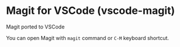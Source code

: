 # Magit for VSCode (vscode-magit)

Magit ported to VSCode

You can open Magit with `magit` command or `C-M` keyboard shortcut.
